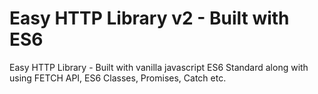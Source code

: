 # Easy HTTP Library v2 - Built with ES6
Easy HTTP Library - Built with vanilla javascript ES6 Standard along with using FETCH API, ES6 Classes, Promises, Catch etc.

